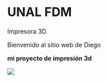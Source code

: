 # UNAL FDM
Impresora 3D

Bienvenido al sitio web de Diego

<b> mi proyecto de impresión 3d </b>

<img src="https://image.ibb.co/fNb2J6/3d_printing.png"/>
